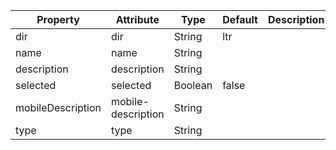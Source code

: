 | Property          | Attribute          | Type    | Default | Description |
| ----------------- | ------------------ | ------- | ------- | ----------- |
| dir               | dir                | String  | ltr     |             |
| name              | name               | String  |         |             |
| description       | description        | String  |         |             |
| selected          | selected           | Boolean | false   |             |
| mobileDescription | mobile-description | String  |         |             |
| type              | type               | String  |         |             |
